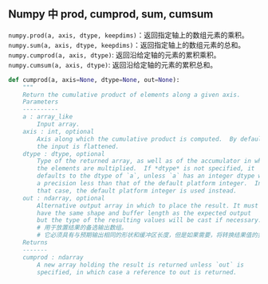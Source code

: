 ## Numpy 中 prod, cumprod, sum, cumsum

`numpy.prod(a, axis, dtype, keepdims)`：返回指定轴上的数组元素的乘积。
`numpy.sum(a, axis, dtype, keepdims)`：返回指定轴上的数组元素的总和。
`numpy.cumprod(a, axis, dtype)`: 返回沿给定轴的元素的累积乘积。
`numpy.cumsum(a, axis, dtype)`: 返回沿给定轴的元素的累积总和。

```python
def cumprod(a, axis=None, dtype=None, out=None):
    """
    Return the cumulative product of elements along a given axis.
    Parameters
    ----------
    a : array_like
        Input array.
    axis : int, optional
        Axis along which the cumulative product is computed.  By default
        the input is flattened.
    dtype : dtype, optional
        Type of the returned array, as well as of the accumulator in which
        the elements are multiplied.  If *dtype* is not specified, it
        defaults to the dtype of `a`, unless `a` has an integer dtype with
        a precision less than that of the default platform integer.  In
        that case, the default platform integer is used instead.
    out : ndarray, optional
        Alternative output array in which to place the result. It must
        have the same shape and buffer length as the expected output
        but the type of the resulting values will be cast if necessary.
        # 用于放置结果的备选输出数组。
        # 它必须具有与预期输出相同的形状和缓冲区长度，但是如果需要，将转换结果值的类型。
    Returns
    -------
    cumprod : ndarray
        A new array holding the result is returned unless `out` is
        specified, in which case a reference to out is returned.
```



